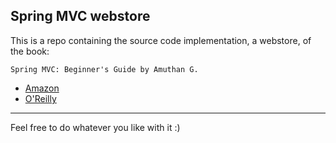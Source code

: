 Spring MVC webstore
---
This is a repo containing the source code implementation, a webstore, of the book:

	Spring MVC: Beginner's Guide by Amuthan G.

*	[Amazon](http://www.amazon.com/Spring-MVC-Beginners-Guide-Amuthan/dp/1783284870/)
*	[O'Reilly](http://shop.oreilly.com/product/9781783284870.do)

---
Feel free to do whatever you like with it :)